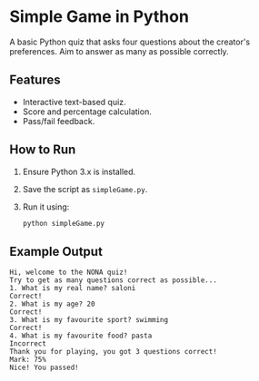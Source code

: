 # Simple Game in Python

A basic Python quiz that asks four questions about the creator's preferences. Aim to answer as many as possible correctly.

## Features

- Interactive text-based quiz.
- Score and percentage calculation.
- Pass/fail feedback.

## How to Run

1. Ensure Python 3.x is installed.
2. Save the script as `simpleGame.py`.
3. Run it using:

   ```bash
   python simpleGame.py
   ```

## Example Output

```
Hi, welcome to the NONA quiz!
Try to get as many questions correct as possible...
1. What is my real name? saloni
Correct!
2. What is my age? 20
Correct!
3. What is my favourite sport? swimming
Correct!
4. What is my favourite food? pasta
Incorrect
Thank you for playing, you got 3 questions correct!
Mark: 75%
Nice! You passed!
```
